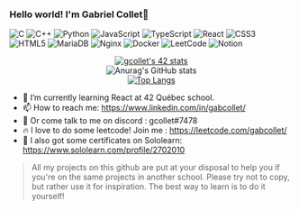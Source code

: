 ### Hello world! I'm Gabriel Collet👋

[comment]: <> (https://github.com/Ileriayo/markdown-badges)
![C](https://img.shields.io/badge/c-%2300599C.svg?style=for-the-badge&logo=c&logoColor=white)
![C++](https://img.shields.io/badge/c++-%2300599C.svg?style=for-the-badge&logo=c%2B%2B&logoColor=white)
![Python](https://img.shields.io/badge/python-3670A0?style=for-the-badge&logo=python&logoColor=ffdd54)
![JavaScript](https://img.shields.io/badge/javascript-%23323330.svg?style=for-the-badge&logo=javascript&logoColor=%23F7DF1E)
![TypeScript](https://img.shields.io/badge/typescript-%23007ACC.svg?style=for-the-badge&logo=typescript&logoColor=white)
![React](https://img.shields.io/badge/react-%2320232a.svg?style=for-the-badge&logo=react&logoColor=%2361DAFB)
![CSS3](https://img.shields.io/badge/css3-%231572B6.svg?style=for-the-badge&logo=css3&logoColor=white)
![HTML5](https://img.shields.io/badge/html5-%23E34F26.svg?style=for-the-badge&logo=html5&logoColor=white)
![MariaDB](https://img.shields.io/badge/MariaDB-003545?style=for-the-badge&logo=mariadb&logoColor=white)
![Nginx](https://img.shields.io/badge/nginx-%23009639.svg?style=for-the-badge&logo=nginx&logoColor=white)
![Docker](https://img.shields.io/badge/docker-%230db7ed.svg?style=for-the-badge&logo=docker&logoColor=white)
![LeetCode](https://img.shields.io/badge/LeetCode-000000?style=for-the-badge&logo=LeetCode&logoColor=#d16c06)
![Notion](https://img.shields.io/badge/Notion-%23000000.svg?style=for-the-badge&logo=notion&logoColor=white)


[<p align="center">![gcollet's 42 stats](https://badge42.vercel.app/api/v2/cl1mam7z5006609mjxx1v5bx8/stats?cursusId=21&coalitionId=undefined)](https://github.com/JaeSeoKim/badge42)  
  ![Anurag's GitHub stats](https://github-readme-stats.vercel.app/api?username=gabcollet&hide=issues,contribs&show_icons=true&theme=radical)  
[![Top Langs](https://github-readme-stats.vercel.app/api/top-langs/?username=gabcollet&layout=compact)](https://github.com/gabcollet)
</p>


- 🌱 I’m currently learning React at 42 Québec school.
- 📫 How to reach me: https://www.linkedin.com/in/gabcollet/
- 💬 Or come talk to me on discord : gcollet#7478
- 🔥 I love to do some leetcode! Join me : https://leetcode.com/gabcollet/
- 📜 I also got some certificates on Sololearn: https://www.sololearn.com/profile/2702010

> All my projects on this github are put at your disposal to help you if you're on the same projects in another school. Please try not to copy, but rather use it for inspiration. The best way to learn is to do it yourself!
